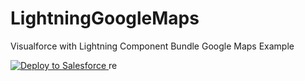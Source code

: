 # LightningGoogleMaps

Visualforce with Lightning Component Bundle Google Maps Example

<a href="https://githubsfdeploy.herokuapp.com?owner=tiaanswart&repo=LightningGoogleMaps&ref=master">
  <img alt="Deploy to Salesforce"
       src="https://raw.githubusercontent.com/afawcett/githubsfdeploy/master/deploy.png">
</a>re